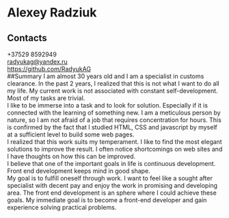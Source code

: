 # Alexey Radziuk
## Contacts
+37529 8592949  
radyukag@yandex.ru  
https://github.com/RadyukAG  
##Summary
I am almost 30 years old and I am a specialist in customs clearance. In the past 2 years, I realized that this is not what I want to do all my life. My current work is not associated with constant self-development. Most of my tasks are trivial.     
I like to be immerse into a task and to look for solution. Especially if it is connected with the learning of something new. I am a meticulous person by nature, so I am not afraid of a job that requires concentration for hours. This is confirmed by the fact that I studied HTML, CSS and javascript by myself at a sufficient level to build some web pages.  
I realized that this work suits my temperament. I like to find the most elegant solutions to improve the result. I often notice shortcomings on web sites and I have thoughts on how this can be improved.  
I believe that one of the important goals in life is continuous development. Front end development keeps mind in good shape.  
My goal is to fulfill oneself through work. I want to feel like a sought after specialist with decent pay and enjoy the work in promising and developing area. The front end development is an sphere where I could achieve these goals. My immediate goal is to become a front-end developer and gain experience solving practical problems.  
